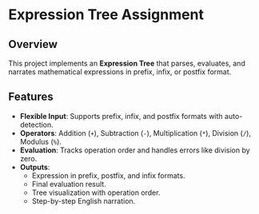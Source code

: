 # Expression Tree Assignment

## Overview
This project implements an **Expression Tree** that parses, evaluates, and narrates mathematical expressions in prefix, infix, or postfix format. 

## Features
- **Flexible Input**: Supports prefix, infix, and postfix formats with auto-detection.
- **Operators**: Addition (`+`), Subtraction (`-`), Multiplication (`*`), Division (`/`), Modulus (`%`).
- **Evaluation**: Tracks operation order and handles errors like division by zero.
- **Outputs**:
  - Expression in prefix, postfix, and infix formats.
  - Final evaluation result.
  - Tree visualization with operation order.
  - Step-by-step English narration.

